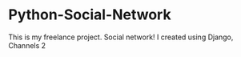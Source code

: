 # Python-Social-Network
This is my freelance project. Social network! I created using Django, Channels 2
